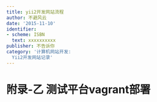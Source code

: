 ```yaml
---
title: yii2开发网站流程
author: 不避风云 
date: '2015-11-10'
identifier:
- scheme: ISBN
  text: xxxxxxxxxx
publisher: 不告诉你
category: '计算机网站开发:
  Yii2开发网站记录'
---
```


# 附录-乙 测试平台vagrant部署
